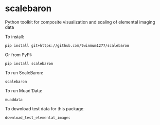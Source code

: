 # scalebaron
Python toolkit for composite visualization and scaling of elemental imaging data 

To install:
```{bash}
pip install git+https://github.com/twinmum1277/scalebaron
```

Or from PyPI:
```{bash}
pip install scalebaron
```

To run ScaleBaron: 
```{bash}
scalebaron
```

To run Muad'Data: 
```{bash}
muaddata
```

To download test data for this package:
```{bash}
download_test_elemental_images
```